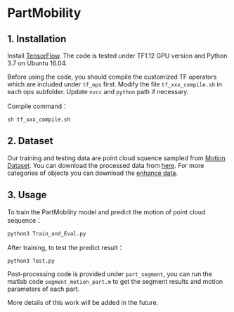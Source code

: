 # PartMobility

## 1. Installation

Install <a href="https://www.tensorflow.org/install/">TensorFlow</a>. The code is tested under TF1.12 GPU version and Python 3.7 on Ubuntu 16.04. 

Before using the code, you should compile the customized TF operators which are included under  `tf_ops` first. Modify the file `tf_xxx_compile.sh` in each ops subfolder. Update `nvcc` and `python` path if necessary. 

Compile command：

    sh tf_xxx_compile.sh

## 2. Dataset

Our training and testing data are point cloud squence sampled from [Motion Dataset](http://motiondataset.zbuaa.com/).  You  can download the processed data from [here](https://drive.google.com/uc?export=download&id=1kfHhzf__gESS6k_yC6ntl5effv5MnhbV). For more categories of objects you can download the [enhance data](https://drive.google.com/uc?export=download&id=1TT7qjEOR80pMlIwW6R5n5ZPcxPLKW9s5).

## 3. Usage

To train the PartMobility model and predict the motion of point cloud sequence：

    python3 Train_and_Eval.py

After training, to test the predict result：

    python3 Test.py

Post-processing code is provided under `part_segment`, you can run the matlab code `segment_motion_part.m` to get the segment results and motion parameters of each part. 

More details of this work will be added in the future. 
